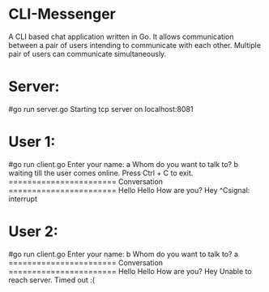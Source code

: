 # CLI-Messenger

A CLI based chat application written in Go.
It allows communication between a pair of users intending to communicate with each other.
Multiple pair of users can communicate simultaneously.

Server:
==============================

#go run server.go
Starting tcp server on localhost:8081


User 1:
==============================
#go run client.go
Enter your name: a
Whom do you want to talk to? b
waiting till the user comes online. Press Ctrl + C to exit.
======================= Conversation =======================
					Hello
Hello
					How are you?
Hey
^Csignal: interrupt


User 2:
==============================
#go run client.go
Enter your name: b
Whom do you want to talk to? a
======================= Conversation =======================
Hello
					Hello
How are you?
					Hey
Unable to reach server. Timed out :(
